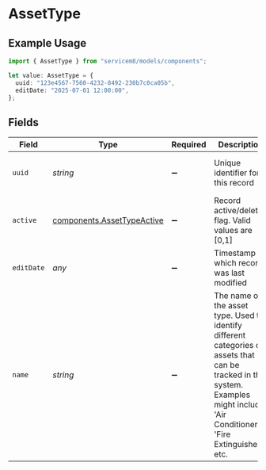 # AssetType

## Example Usage

```typescript
import { AssetType } from "servicem8/models/components";

let value: AssetType = {
  uuid: "123e4567-7560-4232-8492-230b7c0ca05b",
  editDate: "2025-07-01 12:00:00",
};
```

## Fields

| Field                                                                                                                                                                              | Type                                                                                                                                                                               | Required                                                                                                                                                                           | Description                                                                                                                                                                        | Example                                                                                                                                                                            |
| ---------------------------------------------------------------------------------------------------------------------------------------------------------------------------------- | ---------------------------------------------------------------------------------------------------------------------------------------------------------------------------------- | ---------------------------------------------------------------------------------------------------------------------------------------------------------------------------------- | ---------------------------------------------------------------------------------------------------------------------------------------------------------------------------------- | ---------------------------------------------------------------------------------------------------------------------------------------------------------------------------------- |
| `uuid`                                                                                                                                                                             | *string*                                                                                                                                                                           | :heavy_minus_sign:                                                                                                                                                                 | Unique identifier for this record                                                                                                                                                  | 123e4567-7560-4232-8492-230b7c0ca05b                                                                                                                                               |
| `active`                                                                                                                                                                           | [components.AssetTypeActive](../../models/components/assettypeactive.md)                                                                                                           | :heavy_minus_sign:                                                                                                                                                                 | Record active/deleted flag.  Valid values are [0,1]                                                                                                                                |                                                                                                                                                                                    |
| `editDate`                                                                                                                                                                         | *any*                                                                                                                                                                              | :heavy_minus_sign:                                                                                                                                                                 | Timestamp at which record was last modified                                                                                                                                        | 2025-07-01 12:00:00                                                                                                                                                                |
| `name`                                                                                                                                                                             | *string*                                                                                                                                                                           | :heavy_minus_sign:                                                                                                                                                                 | The name of the asset type. Used to identify different categories of assets that can be tracked in the system. Examples might include 'Air Conditioner', 'Fire Extinguisher', etc. |                                                                                                                                                                                    |